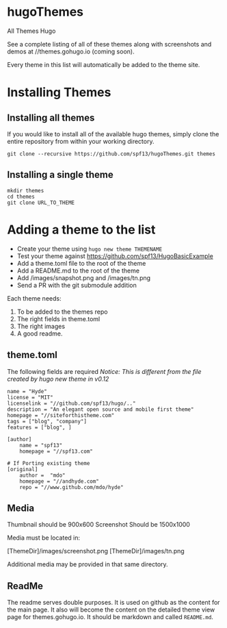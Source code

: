hugoThemes
==========

All Themes Hugo

See a complete listing of all of these themes along with screenshots and demos at //themes.gohugo.io (coming soon).

Every theme in this list will automatically be added to the theme site.

# Installing Themes

## Installing all themes

If you would like to install all of the available hugo themes, simply clone the entire repository from within your working directory.

    git clone --recursive https://github.com/spf13/hugoThemes.git themes

## Installing a single theme

    mkdir themes
    cd themes
    git clone URL_TO_THEME

# Adding a theme to the list

* Create your theme using `hugo new theme THEMENAME`
* Test your theme against https://github.com/spf13/HugoBasicExample
* Add a theme.toml file to the root of the theme
* Add a README.md to the root of the theme
* Add /images/snapshot.png and /images/tn.png
* Send a PR with the git submodule addition


Each theme needs: 

1. To be added to the themes repo
2. The right fields in theme.toml
3. The right images
4. A good readme.

## theme.toml

The following fields are required 
*Notice: This is different from the file created by hugo new theme in v0.12*

    name = "Hyde"
    license = "MIT"
    licenselink = "//github.com/spf13/hugo/.."
    description = "An elegant open source and mobile first theme"
    homepage = "//siteforthistheme.com"
    tags = ["blog", "company"]
    features = ["blog", ]
    
    [author]
        name = "spf13"
        homepage = "//spf13.com"
    
    # If Porting existing theme
    [original]
        author =  "mdo"
        homepage = "//andhyde.com"
        repo = "//www.github.com/mdo/hyde"


## Media
Thumbnail should be 900x600 
Screenshot Should be 1500x1000

Media must be located in:

[ThemeDir]/images/screenshot.png 
[ThemeDir]/images/tn.png

Additional media may be provided in that same directory.

## ReadMe

The readme serves double purposes. It is used on github as the content for the main page. It also will become the content on the detailed theme view page for themes.gohugo.io. It should be markdown and called `README.md`.



